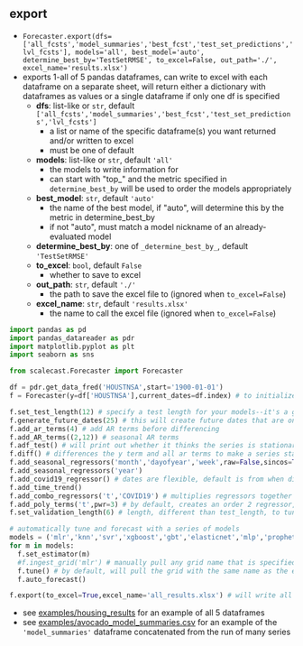 ## export
- `Forecaster.export(dfs=['all_fcsts','model_summaries','best_fcst','test_set_predictions','lvl_fcsts'],
               models='all',
               best_model='auto',
               determine_best_by='TestSetRMSE',
               to_excel=False,
               out_path='./',
               excel_name='results.xlsx')`
- exports 1-all of 5 pandas dataframes, can write to excel with each dataframe on a separate sheet, will return either a dictionary with dataframes as values or a single dataframe if only one df is specified
  - **dfs**: list-like or `str`, default `['all_fcsts','model_summaries','best_fcst','test_set_predictions','lvl_fcsts']`
    - a list or name of the specific dataframe(s) you want returned and/or written to excel
    - must be one of default
  - **models**: list-like or `str`, default `'all'`
    - the models to write information for
    - can start with "top_" and the metric specified in `determine_best_by` will be used to order the models appropriately
  - **best_model**: `str`, default `'auto'`
    - the name of the best model, if "auto", will determine this by the metric in determine_best_by
    - if not "auto", must match a model nickname of an already-evaluated model
  - **determine_best_by**: one of `_determine_best_by_`, default `'TestSetRMSE'`
  - **to_excel**: `bool`, default `False`
    - whether to save to excel
  - **out_path**: `str`, default `'./'`
    - the path to save the excel file to (ignored when `to_excel=False`)
  - **excel_name**: `str`, default `'results.xlsx'`
    - the name to call the excel file (ignored when `to_excel=False`)
```python
import pandas as pd
import pandas_datareader as pdr
import matplotlib.pyplot as plt
import seaborn as sns

from scalecast.Forecaster import Forecaster

df = pdr.get_data_fred('HOUSTNSA',start='1900-01-01')
f = Forecaster(y=df['HOUSTNSA'],current_dates=df.index) # to initialize, specify y and current_dates (must be arrays of the same length)

f.set_test_length(12) # specify a test length for your models--it's a good idea to keep this the same for all forecasts
f.generate_future_dates(25) # this will create future dates that are on the same interval as the current dates and it will also set the forecast length
f.add_ar_terms(4) # add AR terms before differencing
f.add_AR_terms((2,12)) # seasonal AR terms
f.adf_test() # will print out whether it thinks the series is stationary and return a bool representing stationarity based on the augmented dickey fuller test
f.diff() # differences the y term and all ar terms to make a series stationary (also supports 2-level integration)
f.add_seasonal_regressors('month','dayofyear','week',raw=False,sincos=True) # uses pandas attributes: raw=True creates integers (default), sincos=True creates wave functions (not default), dummy=True creates dummy vars (not default)
f.add_seasonal_regressors('year')
f.add_covid19_regressor() # dates are flexible, default is from when disney world closed to when US CDC lifted mask recommendations
f.add_time_trend()
f.add_combo_regressors('t','COVID19') # multiplies regressors together
f.add_poly_terms('t',pwr=3) # by default, creates an order 2 regressor, n-order polynomial terms are allowed
f.set_validation_length(6) # length, different than test_length, to tune the hyperparameters 

# automatically tune and forecast with a series of models
models = ('mlr','knn','svr','xgboost','gbt','elasticnet','mlp','prophet')
for m in models:
  f.set_estimator(m)
  #f.ingest_grid('mlr') # manually pull any grid name that is specified in Grids.py
  f.tune() # by default, will pull the grid with the same name as the estimator (mlr will pull the mlr grid, etc.)
  f.auto_forecast()

f.export(to_excel=True,excel_name='all_results.xlsx') # will write all five dataframes as separate sheets to excel in the local directory as "all_results.xlsx"
```
- see [examples/housing_results](https://github.com/mikekeith52/scalecast/blob/main/examples/housing_results.xlsx) for an example of all 5 dataframes
- see [examples/avocado_model_summaries.csv](https://github.com/mikekeith52/scalecast/blob/main/examples/avocado_model_summaries.csv) for an example of the `'model_summaries'` dataframe concatenated from the run of many series